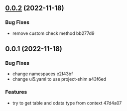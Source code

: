 ## [0.0.2](/compare/v0.0.1...v0.0.2) (2022-11-18)


### Bug Fixes

* remove custom check method bb277d9



## 0.0.1 (2022-11-18)


### Bug Fixes

* change namespaces e2f43bf
* change ui5.yaml to use project-shim a43f6ed


### Features

* try to get table and odata type from context 47d4a07



